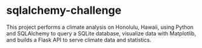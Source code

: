 # sqlalchemy-challenge
This project performs a climate analysis on Honolulu, Hawaii, using Python and SQLAlchemy to query a SQLite database, visualize data with Matplotlib, and builds a Flask API to serve climate data and statistics.
